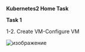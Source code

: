 **Kubernetes2 Home Task**

**Task 1**

1-2. Create VM-Configure VM

![изображение](https://user-images.githubusercontent.com/97990456/216844811-813e2bde-f654-49f2-9355-0a0ec1971c22.png)

